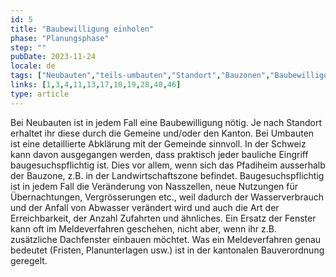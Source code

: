 ```yaml
---
id: 5
title: "Baubewilligung einholen"
phase: "Planungsphase"
step: ""
pubDate: 2023-11-24
locale: de
tags: ["Neubauten","teils-umbauten","Standort","Bauzonen","Baubewilligung","Meldeverfahren","Verfahren"]
links: [1,3,4,11,13,17,18,19,28,40,46]
type: article
---
```


Bei Neubauten ist in jedem Fall eine Baubewilligung nötig. Je nach Standort erhaltet ihr diese durch die Gemeine und/oder den Kanton. Bei Umbauten ist eine detaillierte Abklärung mit der Gemeinde sinnvoll. In der Schweiz kann davon ausgegangen werden, dass praktisch jeder bauliche Eingriff baugesuchspflichtig ist. Dies vor allem, wenn sich das Pfadiheim ausserhalb der Bauzone, z.B. in der Landwirtschaftszone befindet. Baugesuchspflichtig ist in jedem Fall die Veränderung von Nasszellen, neue Nutzungen für Übernachtungen, Vergrösserungen etc., weil dadurch der Wasserverbrauch und der Anfall von Abwasser verändert wird und auch die Art der Erreichbarkeit, der Anzahl Zufahrten und ähnliches. Ein Ersatz der Fenster kann oft im Meldeverfahren geschehen, nicht aber, wenn ihr z.B. zusätzliche Dachfenster einbauen möchtet. Was ein Meldeverfahren genau bedeutet (Fristen, Planunterlagen usw.) ist in der kantonalen Bauverordnung geregelt.
